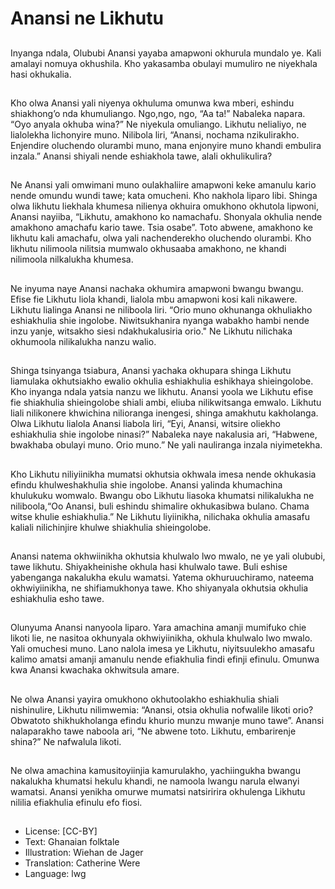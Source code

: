 # Anansi ne Likhutu

##
Inyanga ndala, Olububi Anansi
yayaba amapwoni okhurula
mundalo ye.
Kali amalayi nomuya okhushila. Kho
yakasamba obulayi mumuliro ne
niyekhala hasi okhukalia.

##
Kho olwa Anansi yali niyenya okhuluma omunwa kwa
mberi, eshindu shiakhong’o nda khumuliango.
Ngo,ngo, ngo, “Aa ta!” Nabaleka napara. “Oyo anyala
okhuba wina?” Ne niyekula omuliango.
Likhutu nelialiyo, ne lialolekha lichonyire muno.
Nilibola liri, “Anansi, nochama nzikulirakho. Enjendire
oluchendo olurambi muno, mana enjonyire muno
khandi embulira inzala.”
Anansi shiyali nende eshiakhola tawe, alali
okhulikulira?

##
Ne Anansi yali omwimani muno oulakhaliire
amapwoni keke amanulu kario nende omundu wundi
tawe; kata omucheni.
Kho nakhola liparo libi. Shinga olwa likhutu liekhala
khumesa nilienya okhuira omukhono okhutola
lipwoni, Anansi nayiiba, “Likhutu, amakhono ko
namachafu. Shonyala okhulia nende amakhono
amachafu kario tawe. Tsia osabe”.
Toto abwene, amakhono ke likhutu kali amachafu,
olwa yali nachenderekho oluchendo olurambi. Kho
likhutu nilimoola nilitsia mumwalo okhusaaba
amakhono, ne khandi nilimoola nilkalukha khumesa.

##
Ne inyuma naye Anansi nachaka okhumira
amapwoni bwangu bwangu.
Efise fie Likhutu liola khandi, lialola mbu amapwoni
kosi kali nikawere.
Likhutu lialinga Anansi ne niliboola liri. “Orio muno
okhunanga okhuliakho eshiakhulia shie ingolobe.
Niwitsukhanira nyanga wabakho hambi nende inzu
yanje, witsakho siesi ndakhukalusiria orio."
Ne Likhutu nilichaka okhumoola nilikalukha nanzu
walio.

##
Shinga tsinyanga tsiabura, Anansi yachaka okhupara
shinga Likhutu liamulaka okhutsiakho ewalio okhulia
eshiakhulia eshikhaya shieingolobe. Kho inyanga
ndala yatsia nanzu we likhutu.
Anansi yoola we Likhutu efise fie shiakhulia
shieingolobe shiali ambi, eliuba nilikwitsanga
emwalo. Likhutu liali nilikonere khwichina nilioranga
inengesi, shinga amakhutu kakholanga.
Olwa Likhutu lialola Anansi liabola liri, “Eyi, Anansi,
witsire oliekho eshiakhulia shie ingolobe ninasi?”
Nabaleka naye nakalusia ari, “Habwene, bwakhaba
obulayi muno. Orio muno.” Ne yali nauliranga inzala
niyimetekha.

##
Kho Likhutu niliyiinikha mumatsi
okhutsia okhwala imesa nende
okhukasia efindu khulweshakhulia
shie ingolobe.
Anansi yalinda khumachina
khulukuku womwalo.
Bwangu obo Likhutu liasoka
khumatsi nilikalukha ne
niliboola,“Oo Anansi, buli eshindu
shimalire okhukasibwa bulano.
Chama witse khulie eshiakhulia.”
Ne Likhutu liyiinikha, nilichaka
okhulia amasafu kaliali nilichinjire
khulwe shiakhulia shieingolobe.

##
Anansi natema okhwiinikha
okhutsia khulwalo lwo mwalo, ne ye
yali olububi, tawe likhutu.
Shiyakheinishe okhula hasi
khulwalo tawe. Buli eshise
yabenganga nakalukha ekulu
wamatsi.
Yatema okhuruuchiramo, nateema
okhwiyiinikha, ne shifiamukhonya
tawe. Kho shiyanyala okhutsia
okhulia eshiakhulia esho tawe.

##
Olunyuma Anansi nanyoola liparo.
Yara amachina amanji mumifuko
chie likoti lie, ne nasitoa okhunyala
okhwiyiinikha, okhula khulwalo lwo
mwalo.
Yali omuchesi muno.
Lano nalola imesa ye Likhutu,
niyitsuulekho amasafu kalimo
amatsi amanji amanulu nende
efiakhulia findi efinji efinulu.
Omunwa kwa Anansi kwachaka
okhwitsula amare.

##
Ne olwa Anansi yayira omukhono
okhutoolakho eshiakhulia shiali
nishinulire, Likhutu nilimwemia:
“Anansi, otsia okhulia nofwalile likoti
orio? Obwatoto shikhukholanga
efindu khurio munzu mwanje muno
tawe”.
Anansi nalaparakho tawe naboola
ari, “Ne abwene toto. Likhutu,
embarirenje shina?” Ne nafwalula
likoti.

##
Ne olwa amachina kamusitoyiinjia
kamurulakho, yachiingukha bwangu
nakalukha khumatsi hekulu khandi,
ne namoola lwangu narula elwanyi
wamatsi.
Anansi yenikha omurwe mumatsi
natsiririra okhulenga Likhutu nililia
efiakhulia efinulu efo fiosi.

##
* License: [CC-BY]
* Text: Ghanaian folktale
* Illustration: Wiehan de Jager
* Translation: Catherine Were
* Language: lwg
